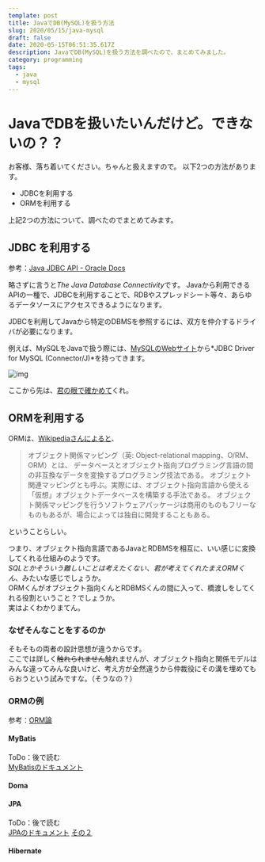 ```yaml
---
template: post
title: JavaでDB(MySQL)を扱う方法
slug: 2020/05/15/java-mysql
draft: false
date: 2020-05-15T06:51:35.617Z
description: JavaでDB(MySQL)を扱う方法を調べたので、まとめてみました。
category: programming
tags:
  - java
  - mysql
---
```

# JavaでDBを扱いたいんだけど。できないの？？

お客様、落ち着いてください。ちゃんと扱えますので。
 以下2つの方法があります。

- JDBCを利用する
- ORMを利用する

上記2つの方法について、調べたのでまとめてみます。

## JDBC を利用する

参考：[Java JDBC API - Oracle Docs](https://docs.oracle.com/javase/jp/8/docs/technotes/guides/jdbc/index.html)

略さずに言うと*The Java Database Connectivity*です。
 Javaから利用できるAPIの一種で、JDBCを利用することで、RDBやスプレッドシート等々、あらゆるデータソースにアクセスできるようになります。

JDBCを利用してJavaから特定のDBMSを参照するには、双方を仲介するドライバが必要になります。  

例えば、MySQLをJavaで扱う際には、[MySQLのWebサイト](https://www.mysql.com/products/connector/)から*JDBC Driver for MySQL (Connector/J)*を持ってきます。

![img](blob:https://sgktmk.com/1274dd9b-a538-4099-ae7a-1035ffc92f9f)

ここから先は、[君の眼で確かめて](https://docs.oracle.com/javase/tutorial/jdbc/basics/gettingstarted.html)くれ。

## ORMを利用する

ORMは、[Wikipediaさんによると](https://ja.wikipedia.org/wiki/%E3%82%AA%E3%83%96%E3%82%B8%E3%82%A7%E3%82%AF%E3%83%88%E9%96%A2%E4%BF%82%E3%83%9E%E3%83%83%E3%83%94%E3%83%B3%E3%82%B0)、

> オブジェクト関係マッピング（英: Object-relational mapping、O/RM、ORM）とは、
データベースとオブジェクト指向プログラミング言語の間の非互換なデータを変換するプログラミング技法である。
オブジェクト関連マッピングとも呼ぶ。実際には、オブジェクト指向言語から使える「仮想」オブジェクトデータベースを構築する手法である。
オブジェクト関係マッピングを行うソフトウェアパッケージは商用のものもフリーなものもあるが、場合によっては独自に開発することもある。

ということらしい。

つまり、オブジェクト指向言語であるJavaとRDBMSを相互に、いい感じに変換してくれる仕組みのようです。  
*SQLとかそういう難しいことは考えたくない、君が考えてくれたまえORMくん*、みたいな感じでしょうか。  
ORMくんがオブジェクト指向くんとRDBMSくんの間に入って、橋渡しをしてくれる役割ということ？でしょうか。  
実はよくわかりまてん。

### なぜそんなことをするのか
そもそもの両者の設計思想が違うからです。  
ここでは詳しく~~触れられません~~触れませんが、オブジェクト指向と関係モデルはみんな違ってみんな良いけど、考え方が全然違うから仲裁役にその溝を埋めてもらおうという試みですな。（そうなの？）

### ORMの例
参考：[ORM論](https://qiita.com/akiraabe/items/e422997102ae825f4989)
#### MyBatis
ToDo：後で読む  
[MyBatisのドキュメント](http://www.mybatis.org/mybatis-3/ja/sqlmap-xml.html)
#### Doma
#### JPA
ToDo：後で読む  
[JPAのドキュメント](http://enterprisegeeks.hatenablog.com/entry/2015/02/16/080922)
[その２](https://qiita.com/tkxlab/items/11bd9bd93fc0636ee8e8)
#### Hibernate